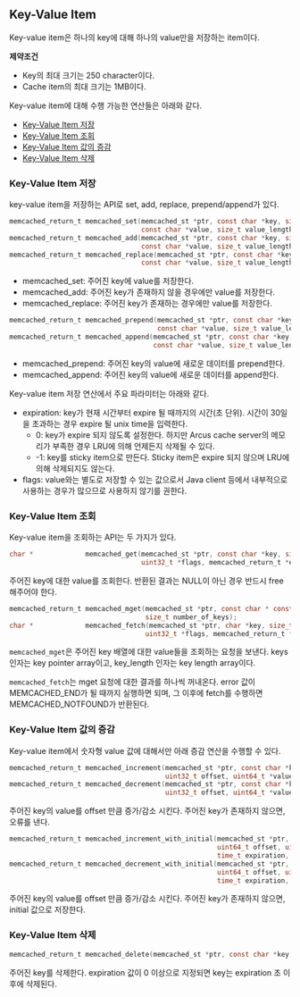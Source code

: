 ## Key-Value Item

Key-value item은 하나의 key에 대해 하나의 value만을 저장하는 item이다.

**제약조건**
- Key의 최대 크기는 250 character이다.
- Cache item의 최대 크기는 1MB이다.

Key-value item에 대해 수행 가능한 연산들은 아래와 같다.

- [Key-Value Item 저장](03-key-value-API.md#key-value-item-%EC%A0%80%EC%9E%A5)
- [Key-Value Item 조회](03-key-value-API.md#key-value-item-%EC%A1%B0%ED%9A%8C)
- [Key-Value Item 값의 증감](03-key-value-API.md#key-value-item-%EA%B0%92%EC%9D%98-%EC%A6%9D%EA%B0%90)
- [Key-Value Item 삭제](03-key-value-API.md#key-value-item-%EC%82%AD%EC%A0%9C)

### Key-Value Item 저장

key-value item을 저장하는 API로 set, add, replace, prepend/append가 있다.

``` c 
memcached_return_t memcached_set(memcached_st *ptr, const char *key, size_t key_length, 
                                 const char *value, size_t value_length, time_t expiration, uint32_t flags);
memcached_return_t memcached_add(memcached_st *ptr, const char *key, size_t key_length,
                                 const char *value, size_t value_length, time_t expiration, uint32_t flags);
memcached_return_t memcached_replace(memcached_st *ptr, const char *key, size_t key_length,
                                 const char *value, size_t value_length, time_t expiration, uint32_t flags);
```

- memcached_set: 주어진 key에 value를 저장한다.
- memcached_add: 주어진 key가 존재하지 않을 경우에만 value를 저장한다.
- memcached_replace: 주어진 key가 존재하는 경우에만 value를 저장한다.


``` c
memcached_return_t memcached_prepend(memcached_st *ptr, const char *key, size_t key_length, 
                                     const char *value, size_t value_length, time_t expiration, uint32_t flags);
memcached_return_t memcached_append(memcached_st *ptr, const char *key, size_t key_length,
                                    const char *value, size_t value_length, time_t expiration, uint32_t flags);
```

- memcached_prepend: 주어진 key의 value에 새로운 데이터를 prepend한다.
- memcached_append: 주어진 key의 value에 새로운 데이터를 append한다.

Key-value item 저장 연산에서 주요 파라미터는 아래와 같다.
- expiration: key가 현재 시간부터 expire 될 때까지의 시간(초 단위). 시간이 30일을 초과하는 경우 expire 될 unix time을 입력한다.
  - 0: key가 expire 되지 않도록 설정한다.
       하지만 Arcus cache server의 메모리가 부족한 경우 LRU에 의해 언제든지 삭제될 수 있다.
  - -1: key를 sticky item으로 만든다. Sticky item은 expire 되지 않으며 LRU에 의해 삭제되지도 않는다.
- flags: value와는 별도로 저장할 수 있는 값으로서 Java client 등에서 내부적으로 사용하는 경우가 많으므로 사용하지 않기를 권한다.

### Key-Value Item 조회

Key-value item을 조회하는 API는 두 가지가 있다.

```C
char *             memcached_get(memcached_st *ptr, const char *key, size_t key_length, size_t *value_length,
                                 uint32_t *flags, memcached_return_t *error);
```

주어진 key에 대한 value를 조회한다. 반환된 결과는 NULL이 아닌 경우 반드시 free 해주어야 한다.

```C
memcached_return_t memcached_mget(memcached_st *ptr, const char * const *keys,  const size_t *key_length,
                                  size_t number_of_keys);
char *             memcached_fetch(memcached_st *ptr, char *key, size_t *key_length, size_t *value_length,
                                  uint32_t *flags, memcached_return_t *error);
```

`memcached_mget`은 주어진 key 배열에 대한 value들을 조회하는 요청을 보낸다.
keys 인자는 key pointer array이고, key_length 인자는 key length array이다.

`memcached_fetch`는 mget 요청에 대한 결과를 하나씩 꺼내온다.
error 값이 MEMCACHED_END가 될 때까지 실행하면 되며, 그 이후에 fetch를 수행하면 MEMCACHED_NOTFOUND가 반환된다.


### Key-Value Item 값의 증감

Key-value item에서 숫자형 value 값에 대해서만 아래 증감 연산을 수행할 수 있다.

``` c
memcached_return_t memcached_increment(memcached_st *ptr, const char *key, size_t key_length, 
                                       uint32_t offset, uint64_t *value)
memcached_return_t memcached_decrement(memcached_st *ptr, const char *key, size_t key_length,
                                       uint32_t offset, uint64_t *value)
```

주어진 key의 value를 offset 만큼 증가/감소 시킨다.
주어진 key가 존재하지 않으면, 오류를 낸다.

```C
memcached_return_t memcached_increment_with_initial(memcached_st *ptr, const char *key, size_t key_length, 
                                                    uint64_t offset, uint64_t initial, uint32_t flags,
                                                    time_t expiration, uint64_t *value)
memcached_return_t memcached_decrement_with_initial(memcached_st *ptr, const char *key, size_t key_length,
                                                    uint64_t offset, uint64_t initial, uint32_t flags,
                                                    time_t expiration, uint64_t *value)
```

주어진 key의 value를 offset 만큼 증가/감소 시킨다.
주어진 key가 존재하지 않으면, initial 값으로 저장한다.


### Key-Value Item 삭제

```C
memcached_return_t memcached_delete(memcached_st *ptr, const char *key, size_t key_length, time_t expiration);
```

주어진 key를 삭제한다.
expiration 값이 0 이상으로 지정되면 key는 expiration 초 이후에 삭제된다.

